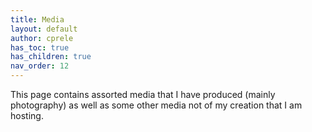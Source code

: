 ```yaml
---
title: Media
layout: default
author: cprele
has_toc: true
has_children: true
nav_order: 12
---
```


This page contains assorted media that I have produced (mainly photography) as well as some other media not of my creation that I am hosting.


<link href="/css/lightbox.css" rel="stylesheet" />
<script type="text/javascript" src="/js/lightbox-plus-jquery.js"></script>
<script>
    lightbox.option({
      'resizeDuration': 200,
      'wrapAround': true,
      'alwaysShowNavOnTouchDevices': true,
      'resizeDuration': 100,
      'imageFadeDuration': 300,
      'fadeDuration': 300,
      'alwaysShowNavOnTouchDevices': true,
    })
</script>

